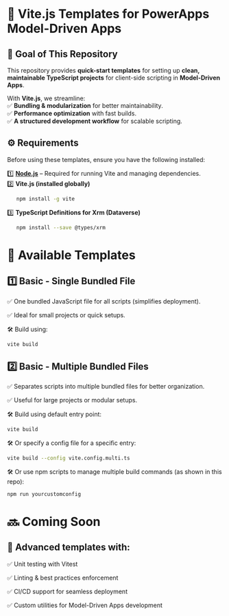 # 🚀 Vite.js Templates for PowerApps Model-Driven Apps

## 🎯 Goal of This Repository

This repository provides **quick-start templates** for setting up **clean, maintainable TypeScript projects** for client-side scripting in **Model-Driven Apps**.

With **Vite.js**, we streamline:  
✅ **Bundling & modularization** for better maintainability.  
✅ **Performance optimization** with fast builds.  
✅ **A structured development workflow** for scalable scripting.

## ⚙️ Requirements

Before using these templates, ensure you have the following installed:

1️⃣ **[Node.js](https://nodejs.org/)** – Required for running Vite and managing dependencies.  
2️⃣ **Vite.js (installed globally)**

```bash
   npm install -g vite
```

3️⃣ **TypeScript Definitions for Xrm (Dataverse)**

```bash
   npm install --save @types/xrm
```

# 📂 Available Templates

## 1️⃣ Basic - Single Bundled File

✅ One bundled JavaScript file for all scripts (simplifies deployment).

✅ Ideal for small projects or quick setups.

🛠 Build using:

```bash
vite build
```

## 2️⃣ Basic - Multiple Bundled Files

✅ Separates scripts into multiple bundled files for better organization.

✅ Useful for large projects or modular setups.

🛠 Build using default entry point:

```bash
vite build
```

🛠 Or specify a config file for a specific entry:

```bash
vite build --config vite.config.multi.ts
```

🛠 Or use npm scripts to manage multiple build commands (as shown in this repo):

```bash
npm run yourcustomconfig
```

# 🔜 Coming Soon

## 🚀 Advanced templates with:

✅ Unit testing with Vitest

✅ Linting & best practices enforcement

✅ CI/CD support for seamless deployment

✅ Custom utilities for Model-Driven Apps development
